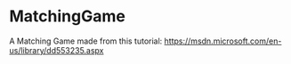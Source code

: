 # MatchingGame

A Matching Game made from this tutorial: https://msdn.microsoft.com/en-us/library/dd553235.aspx
